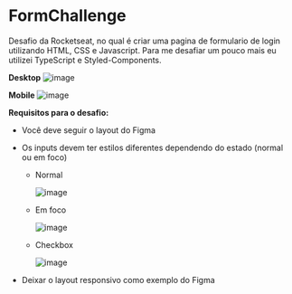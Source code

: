 # FormChallenge

Desafio da Rocketseat, no qual é criar uma pagina de formulario de login utilizando HTML, CSS e Javascript. 
Para me desafiar um pouco mais eu utilizei TypeScript e Styled-Components.

**Desktop**
![image](https://user-images.githubusercontent.com/63562960/215899986-73549e5f-348b-4a4b-b3fa-539a790bf42c.png)

**Mobile**
![image](https://user-images.githubusercontent.com/63562960/215900166-5d9d9f11-ca29-416d-b9ab-c9ce1b0e4545.png)


**Requisitos para o desafio:**

- Você deve seguir o layout do Figma
- Os inputs devem ter estilos diferentes dependendo do estado (normal ou em foco)
    - Normal
        
        ![image](https://user-images.githubusercontent.com/63562960/215900392-c4bbfad8-6261-460e-afbb-1406194a20ed.png)
        
    - Em foco
        
       ![image](https://user-images.githubusercontent.com/63562960/215900441-a9eaf397-4256-4a4d-ba14-0d83ea0641d3.png)
        
    - Checkbox
        
       ![image](https://user-images.githubusercontent.com/63562960/215900486-a4b81e3a-d733-4140-9b49-f24488462b28.png)
        
- Deixar o layout responsivo como exemplo do Figma
